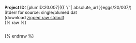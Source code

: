 **Project ID:** [plumID:20.007]({{ '/' | absolute_url }}eggs/20/007/)  
Stderr for source:  single/plumed.dat   
(download [zipped raw stdout](plumed.dat.plumed.stdout.txt.zip))  
{% raw %}
<pre>
</pre>
{% endraw %}
